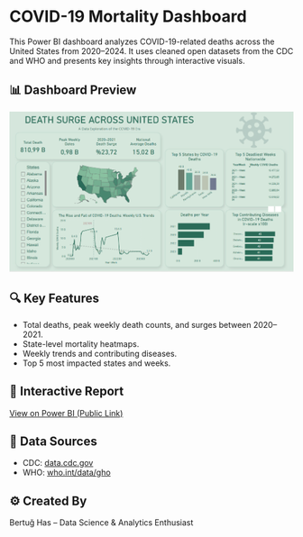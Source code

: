 # COVID-19 Mortality Dashboard

This Power BI dashboard analyzes COVID-19-related deaths across the United States from 2020–2024. It uses cleaned open datasets from the CDC and WHO and presents key insights through interactive visuals.

## 📊 Dashboard Preview

![Dashboard](dashboard.png)

## 🔍 Key Features
- Total deaths, peak weekly death counts, and surges between 2020–2021.
- State-level mortality heatmaps.
- Weekly trends and contributing diseases.
- Top 5 most impacted states and weeks.

## 🔗 Interactive Report
[View on Power BI (Public Link)](https://app.powerbi.com/groups/me/reports/1f5aeb12-f745-4740-88f3-8912e3ba2f6b/45dc9ea887ced42eb50e?experience=power-bi)

## 📁 Data Sources
- CDC: [data.cdc.gov](https://data.cdc.gov/)
- WHO: [who.int/data/gho](https://www.who.int/data/gho)

## ⚙️ Created By
Bertuğ Has – Data Science & Analytics Enthusiast
